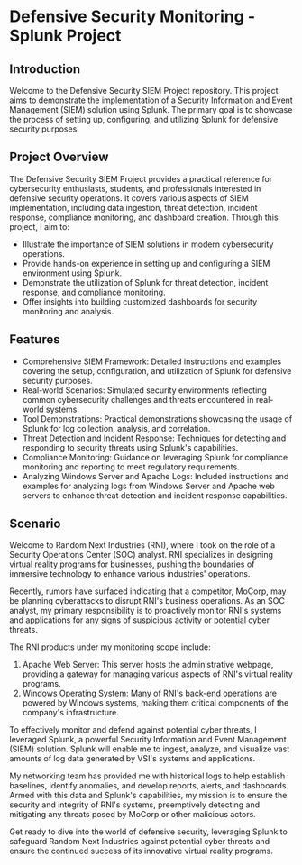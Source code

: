 # Defensive Security Monitoring - Splunk Project

## Introduction
Welcome to the Defensive Security SIEM Project repository. This project aims to demonstrate the implementation of a Security Information and Event Management (SIEM) solution using Splunk. The primary goal is to showcase the process of setting up, configuring, and utilizing Splunk for defensive security purposes.

## Project Overview
The Defensive Security SIEM Project provides a practical reference for cybersecurity enthusiasts, students, and professionals interested in defensive security operations. It covers various aspects of SIEM implementation, including data ingestion, threat detection, incident response, compliance monitoring, and dashboard creation. Through this project, I aim to:

- Illustrate the importance of SIEM solutions in modern cybersecurity operations.
- Provide hands-on experience in setting up and configuring a SIEM environment using Splunk.
- Demonstrate the utilization of Splunk for threat detection, incident response, and compliance monitoring.
- Offer insights into building customized dashboards for security monitoring and analysis.

## Features
- Comprehensive SIEM Framework: Detailed instructions and examples covering the setup, configuration, and utilization of Splunk for defensive security purposes.
- Real-world Scenarios: Simulated security environments reflecting common cybersecurity challenges and threats encountered in real-world systems.
- Tool Demonstrations: Practical demonstrations showcasing the usage of Splunk for log collection, analysis, and correlation.
- Threat Detection and Incident Response: Techniques for detecting and responding to security threats using Splunk's capabilities.
- Compliance Monitoring: Guidance on leveraging Splunk for compliance monitoring and reporting to meet regulatory requirements.
- Analyzing Windows Server and Apache Logs: Included instructions and examples for analyzing logs from Windows Server and Apache web servers to enhance threat detection and incident response capabilities.

## Scenario

Welcome to Random Next Industries (RNI), where I took on the role of a Security Operations Center (SOC) analyst. RNI specializes in designing virtual reality programs for businesses, pushing the boundaries of immersive technology to enhance various industries' operations.

Recently, rumors have surfaced indicating that a competitor, MoCorp, may be planning cyberattacks to disrupt RNI's business operations. As an SOC analyst, my primary responsibility is to proactively monitor RNI's systems and applications for any signs of suspicious activity or potential cyber threats.

The RNI products under my monitoring scope include:

1. Apache Web Server: This server hosts the administrative webpage, providing a gateway for managing various aspects of RNI's virtual reality programs.
2. Windows Operating System: Many of RNI's back-end operations are powered by Windows systems, making them critical components of the company's infrastructure.

To effectively monitor and defend against potential cyber threats, I leveraged Splunk, a powerful Security Information and Event Management (SIEM) solution. Splunk will enable me to ingest, analyze, and visualize vast amounts of log data generated by VSI's systems and applications.

My networking team has provided me with historical logs to help establish baselines, identify anomalies, and develop reports, alerts, and dashboards. Armed with this data and Splunk's capabilities, my mission is to ensure the security and integrity of RNI's systems, preemptively detecting and mitigating any threats posed by MoCorp or other malicious actors.

Get ready to dive into the world of defensive security, leveraging Splunk to safeguard Random Next Industries against potential cyber threats and ensure the continued success of its innovative virtual reality programs.
